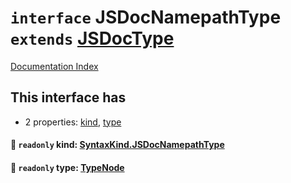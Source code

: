 # `interface` JSDocNamepathType `extends` [JSDocType](../interface.JSDocType/README.md)

[Documentation Index](../README.md)

## This interface has

- 2 properties:
[kind](#-readonly-kind-syntaxkindjsdocnamepathtype),
[type](#-readonly-type-typenode)


#### 📄 `readonly` kind: [SyntaxKind.JSDocNamepathType](../enum.SyntaxKind/README.md#jsdocnamepathtype--319)



#### 📄 `readonly` type: [TypeNode](../interface.TypeNode/README.md)



